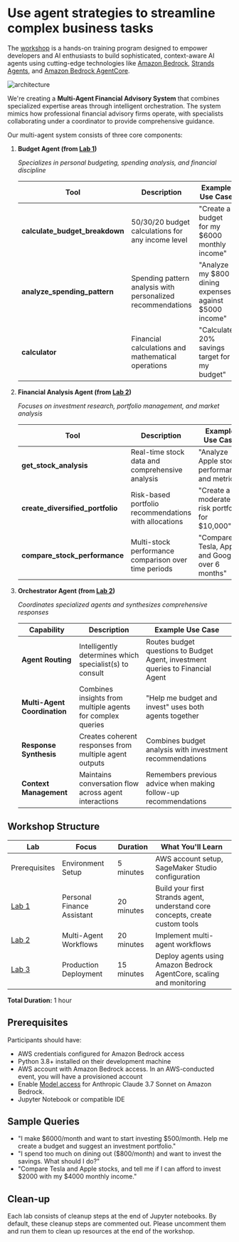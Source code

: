 # Use agent strategies to streamline complex business tasks

The [workshop](https://catalog.us-east-1.prod.workshops.aws/workshops/57f577e3-9a24-45e2-9937-e48b2cdf6986/en-US) is a hands-on training program designed to empower developers and AI enthusiasts to build sophisticated, context-aware AI agents using cutting-edge technologies like [Amazon Bedrock](https://aws.amazon.com/bedrock), [Strands Agents](https://strandsagents.com/latest/), and [Amazon Bedrock AgentCore](https://aws.amazon.com/bedrock/agentcore/).

![architecture](/images/architecture.png)

We're creating a **Multi-Agent Financial Advisory System** that combines specialized expertise areas through intelligent orchestration. The system mimics how professional financial advisory firms operate, with specialists collaborating under a coordinator to provide comprehensive guidance.

Our multi-agent system consists of three core components:

1. **Budget Agent (from [Lab 1](./lab1-develop_a_personal_budget_assistant_strands_agent.ipynb))**

    *Specializes in personal budgeting, spending analysis, and financial discipline*

    | Tool | Description | Example Use Case |
    |------|-------------|------------------|
    | **calculate_budget_breakdown** | 50/30/20 budget calculations for any income level | "Create a budget for my $6000 monthly income" |
    | **analyze_spending_pattern** | Spending pattern analysis with personalized recommendations | "Analyze my $800 dining expenses against $5000 income" |
    | **calculator** | Financial calculations and mathematical operations | "Calculate 20% savings target for my budget" |

2. **Financial Analysis Agent (from [Lab 2](./lab2-build_multi_agent_workflows_with_strands.ipynb))**

    *Focuses on investment research, portfolio management, and market analysis*

    | Tool | Description | Example Use Case |
    |------|-------------|------------------|
    | **get_stock_analysis** | Real-time stock data and comprehensive analysis | "Analyze Apple stock performance and metrics" |
    | **create_diversified_portfolio** | Risk-based portfolio recommendations with allocations | "Create a moderate risk portfolio for $10,000" |
    | **compare_stock_performance** | Multi-stock performance comparison over time periods | "Compare Tesla, Apple, and Google over 6 months" |

3. **Orchestrator Agent (from [Lab 2](./lab2-build_multi_agent_workflows_with_strands.ipynb))**

    *Coordinates specialized agents and synthesizes comprehensive responses*

    | Capability | Description | Example Use Case |
    |------------|-------------|------------------|
    | **Agent Routing** | Intelligently determines which specialist(s) to consult | Routes budget questions to Budget Agent, investment queries to Financial Agent |
    | **Multi-Agent Coordination** | Combines insights from multiple agents for complex queries | "Help me budget and invest" uses both agents together |
    | **Response Synthesis** | Creates coherent responses from multiple agent outputs | Combines budget analysis with investment recommendations |
    | **Context Management** | Maintains conversation flow across agent interactions | Remembers previous advice when making follow-up recommendations |

## Workshop Structure

| Lab | Focus | Duration | What You'll Learn |
|-----|-------|----------|-------------------|
| Prerequisites | Environment Setup | 5 minutes | AWS account setup, SageMaker Studio configuration |
| [Lab 1](./lab1-develop_a_personal_budget_assistant_strands_agent.ipynb) | Personal Finance Assistant | 20 minutes | Build your first Strands agent, understand core concepts, create custom tools |
| [Lab 2](./lab2-build_multi_agent_workflows_with_strands.ipynb)| Multi-Agent Workflows | 20 minutes | Implement multi-agent workflows |
| [Lab 3](./lab3-deploy_agents_on_amazon_bedrock_agentcore.ipynb) | Production Deployment | 15 minutes | Deploy agents using Amazon Bedrock AgentCore, scaling and monitoring |

**Total Duration:** 1 hour

## Prerequisites

Participants should have:

- AWS credentials configured for Amazon Bedrock access
- Python 3.8+ installed on their development machine
- AWS account with Amazon Bedrock access. In an AWS-conducted event, you will have a provisioned account
- Enable [Model access](https://docs.aws.amazon.com/bedrock/latest/userguide/model-access-modify.html) for Anthropic Claude 3.7 Sonnet on Amazon Bedrock.
- Jupyter Notebook or compatible IDE

## Sample Queries

- "I make $6000/month and want to start investing $500/month. Help me create a budget and suggest an investment portfolio."
- "I spend too much on dining out ($800/month) and want to invest the savings. What should I do?"
- "Compare Tesla and Apple stocks, and tell me if I can afford to invest $2000 with my $4000 monthly income."

## Clean-up

Each lab consists of cleanup steps at the end of Jupyter notebooks. By default, these cleanup steps are commented out. Please uncomment them and run them to clean up resources at the end of the workshop.
